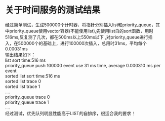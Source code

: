 # 关于时间服务的测试结果


经过简单测试，生成500000个计时器，将指针分别插入list和priority\_queue，其中priority\_queue使用vector容器(不能使用list),先使用list自的sort函数，用时516ms,反复测了几次，都在500ms以上550ms以下 ,对priority\_queue进行插入，在500000个的基础上，进行100000次插入，总用时31ms，平均每个0.00031ms  
输出结果如下：  
list sort time:516 ms  
priority\_queue push 100000 event use 31 ms time, average 0.000310 ms per event  
sorted list sort time:516 ms  
sorted list trace 0  
sorted list trace 1  
....  
priority\_queue trace 0  
priority\_queue trace 1  
....  
经过测试，优先队列明显性能高于LIST的自排序，很适合我的要求！
